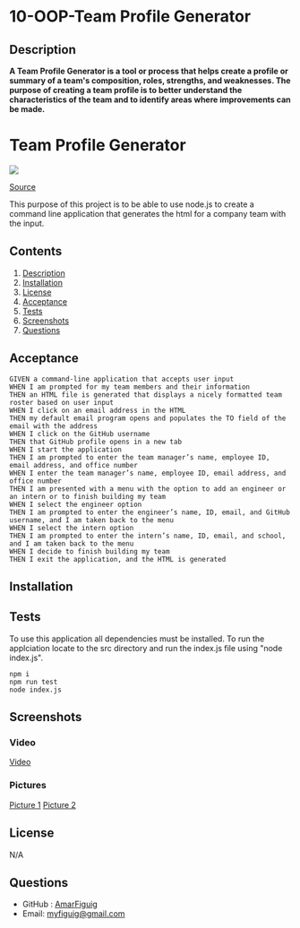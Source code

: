# 10-OOP-Team Profile Generator

## Description

**A Team Profile Generator is a tool or process that helps create a profile or summary of a team's composition, roles, strengths, and weaknesses. The purpose of creating a team profile is to better understand the characteristics of the team and to identify areas where improvements can be made.**

# Team Profile Generator
<p>
    <img src="https://img.shields.io/badge/-OOP-yellow" />
</p>

[Source](https://shields.io/)

This purpose of this project is to be able to use node.js to create a command line application that generates the html for a company team with the input. 

## Contents

1. [Description](#description)
2. [Installation](#installation)
4. [License](#license)
5. [Acceptance](#acceptance)
6. [Tests](#tests)
7. [Screenshots](#screenshots)
8. [Questions](#questions)

## Acceptance
```
GIVEN a command-line application that accepts user input
WHEN I am prompted for my team members and their information
THEN an HTML file is generated that displays a nicely formatted team roster based on user input
WHEN I click on an email address in the HTML
THEN my default email program opens and populates the TO field of the email with the address
WHEN I click on the GitHub username
THEN that GitHub profile opens in a new tab
WHEN I start the application
THEN I am prompted to enter the team manager’s name, employee ID, email address, and office number
WHEN I enter the team manager’s name, employee ID, email address, and office number
THEN I am presented with a menu with the option to add an engineer or an intern or to finish building my team
WHEN I select the engineer option
THEN I am prompted to enter the engineer’s name, ID, email, and GitHub username, and I am taken back to the menu
WHEN I select the intern option
THEN I am prompted to enter the intern’s name, ID, email, and school, and I am taken back to the menu
WHEN I decide to finish building my team
THEN I exit the application, and the HTML is generated
```

## Installation 

## Tests
To use this application all dependencies must be installed. To run the applciation locate to the src directory and run the index.js file using "node index.js".

``````
npm i
npm run test
node index.js

``````

## Screenshots 

 ### Video
[Video](https://drive.google.com/file/d/1lvyd8nxgyaEXcb7vhK1RD1R8n3rXJjtO/view?usp=share_link)

 ### Pictures
[Picture 1](https://github.com/amarfiguig/10-OOP-Team/blob/8a6bb9d5aa870c710dc97c9f1d4a061d590154b8/Template/Sc.png)
[Picture 2](https://github.com/amarfiguig/10-OOP-Team/blob/8a6bb9d5aa870c710dc97c9f1d4a061d590154b8/Template/Sc2.png)

## License

N/A

## Questions

* GitHub : [AmarFiguig](https://github.com/amarfiguig)
* Email: myfiguig@gmail.com
